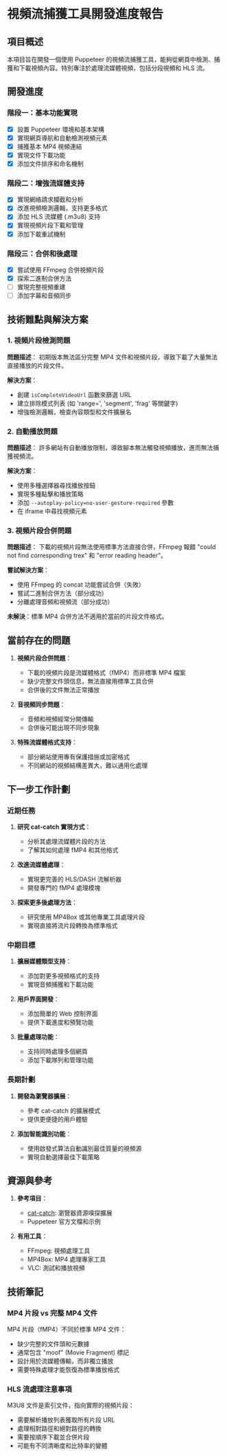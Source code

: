 # 視頻流捕獲工具開發進度報告

## 項目概述

本項目旨在開發一個使用 Puppeteer 的視頻流捕獲工具，能夠從網頁中檢測、捕獲和下載視頻內容。特別專注於處理流媒體視頻，包括分段視頻和 HLS 流。

## 開發進度

### 階段一：基本功能實現

- [x] 設置 Puppeteer 環境和基本架構
- [x] 實現網頁導航和自動檢測視頻元素
- [x] 捕獲基本 MP4 視頻連結
- [x] 實現文件下載功能
- [x] 添加文件排序和命名機制

### 階段二：增強流媒體支持

- [x] 實現網絡請求攔截和分析
- [x] 改進視頻檢測邏輯，支持更多格式
- [x] 添加 HLS 流媒體 (.m3u8) 支持
- [x] 實現視頻片段下載和管理
- [x] 添加下載重試機制

### 階段三：合併和後處理

- [x] 嘗試使用 FFmpeg 合併視頻片段
- [x] 探索二進制合併方法
- [ ] 實現完整視頻重建
- [ ] 添加字幕和音頻同步

## 技術難點與解決方案

### 1. 視頻片段檢測問題

**問題描述**：
初期版本無法區分完整 MP4 文件和視頻片段，導致下載了大量無法直接播放的片段文件。

**解決方案**：
- 創建 `isCompleteVideoUrl` 函數來篩選 URL
- 建立排除模式列表 (如 'range=', 'segment', 'frag' 等關鍵字)
- 增強檢測邏輯，檢查內容類型和文件擴展名

### 2. 自動播放問題

**問題描述**：
許多網站有自動播放限制，導致腳本無法觸發視頻播放，進而無法捕獲視頻流。

**解決方案**：
- 使用多種選擇器尋找播放按鈕
- 實現多種點擊和播放策略
- 添加 `--autoplay-policy=no-user-gesture-required` 參數
- 在 iframe 中尋找視頻元素

### 3. 視頻片段合併問題

**問題描述**：
下載的視頻片段無法使用標準方法直接合併，FFmpeg 報錯 "could not find corresponding trex" 和 "error reading header"。

**嘗試解決方案**：
- 使用 FFmpeg 的 concat 功能嘗試合併（失敗）
- 嘗試二進制合併方法（部分成功）
- 分離處理音頻和視頻流（部分成功）

**未解決**：標準 MP4 合併方法不適用於當前的片段文件格式。

## 當前存在的問題

1. **視頻片段合併問題**：
   - 下載的視頻片段是流媒體格式（fMP4）而非標準 MP4 檔案
   - 缺少完整文件頭信息，無法直接用標準工具合併
   - 合併後的文件無法正常播放

2. **音視頻同步問題**：
   - 音頻和視頻經常分開傳輸
   - 合併後可能出現不同步現象

3. **特殊流媒體格式支持**：
   - 部分網站使用專有保護措施或加密格式
   - 不同網站的視頻結構差異大，難以通用化處理

## 下一步工作計劃

### 近期任務

1. **研究 cat-catch 實現方式**：
   - 分析其處理流媒體片段的方法
   - 了解其如何處理 fMP4 和其他格式

2. **改進流媒體處理**：
   - 實現更完善的 HLS/DASH 流解析器
   - 開發專門的 fMP4 處理模塊

3. **探索更多後處理方法**：
   - 研究使用 MP4Box 或其他專業工具處理片段
   - 實現直接將流片段轉換為標準格式

### 中期目標

1. **擴展媒體類型支持**：
   - 添加對更多視頻格式的支持
   - 實現音頻捕獲和下載功能

2. **用戶界面開發**：
   - 添加簡單的 Web 控制界面
   - 提供下載進度和預覽功能

3. **批量處理功能**：
   - 支持同時處理多個網頁
   - 添加下載隊列和管理功能

### 長期計劃

1. **開發為瀏覽器擴展**：
   - 參考 cat-catch 的擴展模式
   - 提供更便捷的用戶體驗

2. **添加智能識別功能**：
   - 使用啟發式算法自動識別最佳質量的視頻源
   - 實現自動選擇最佳下載策略

## 資源與參考

1. **參考項目**：
   - [cat-catch](https://github.com/xifangczy/cat-catch): 瀏覽器資源嗅探擴展
   - Puppeteer 官方文檔和示例

2. **有用工具**：
   - FFmpeg: 視頻處理工具
   - MP4Box: MP4 處理專家工具
   - VLC: 測試和播放視頻

## 技術筆記

### MP4 片段 vs 完整 MP4 文件

MP4 片段（fMP4）不同於標準 MP4 文件：
- 缺少完整的文件頭和元數據
- 通常包含 "moof" (Movie Fragment) 標記
- 設計用於流媒體傳輸，而非獨立播放
- 需要特殊處理才能恢復為標準播放格式

### HLS 流處理注意事項

M3U8 文件是索引文件，指向實際的視頻片段：
- 需要解析播放列表獲取所有片段 URL
- 處理相對路徑和絕對路徑的轉換
- 需要按順序下載並合併片段
- 可能有不同清晰度和比特率的變體 